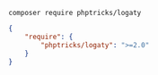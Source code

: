 ```
composer require phptricks/logaty
```

```json
{
	"require": {
		"phptricks/logaty": ">=2.0"
    }
}
```

